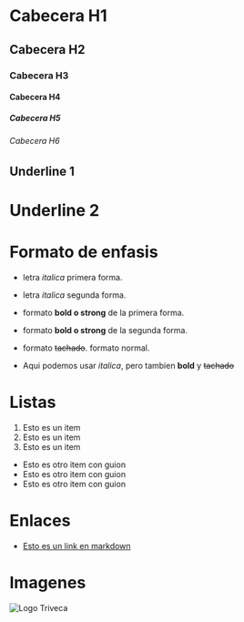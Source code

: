 # Cabecera H1
## Cabecera H2
### Cabecera H3
#### Cabecera H4
##### Cabecera H5
###### Cabecera H6


Underline 1
-----------

Underline 2
===========


# Formato de enfasis

- letra *italica* primera forma.
- letra _italica_ segunda forma.

- formato **bold o strong** de la primera forma.
- formato __bold o strong__ de la segunda forma.

- formato ~~tachado~~. formato normal.

- Aqui podemos usar *italica*, pero tambien __bold__ y ~~tachado~~


# Listas

1. Esto es un item
2. Esto es un item
3. Esto es un item

- Esto es otro item con guion
- Esto es otro item con guion
- Esto es otro item con guion

# Enlaces

- [Esto es un link en markdown](http://www.google.com)

# Imagenes

![Logo Triveca](http://csamaniego.info/img/general/logo.png)
